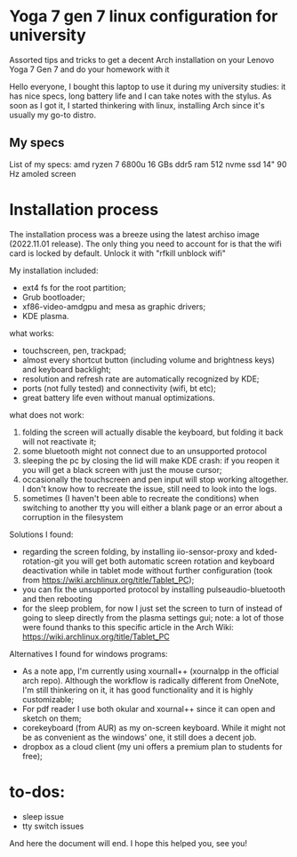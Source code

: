 # Yoga 7 gen 7 linux configuration for university
Assorted tips and tricks to get a decent Arch installation on your Lenovo Yoga 7 Gen 7 and do your homework with it

Hello everyone, I bought this laptop to use it during my university studies: it has nice specs, long battery life and I can take notes with the stylus. As soon as I got it, I started thinkering with linux, installing Arch since it's usually my go-to distro.

My specs
---------------------------------
List of my specs:
amd ryzen 7 6800u
16 GBs ddr5 ram
512 nvme ssd
14" 90 Hz amoled screen

# Installation process
The installation process was a breeze using the latest archiso image (2022.11.01 release). The only thing you need to account for is that the wifi card is locked by default. Unlock it with "rfkill unblock wifi"

My installation included:
- ext4 fs for the root partition;
- Grub bootloader;
- xf86-video-amdgpu and mesa as graphic drivers;
- KDE plasma.

what works:
- touchscreen, pen, trackpad;
- almost every shortcut button (including volume and brightness keys) and keyboard backlight;
- resolution and refresh rate are automatically recognized by KDE;
- ports (not fully tested) and connectivity (wifi, bt etc);
- great battery life even without manual optimizations.

what does not work:
1) folding the screen will actually disable the keyboard, but folding it back will not reactivate it;
2) some bluetooth might not connect due to an unsupported protocol
3) sleeping the pc by closing the lid will make KDE crash: if you reopen it you will get a black screen with just the mouse cursor;
4) occasionally the touchscreen and pen input will stop working altogether. I don't know how to recreate the issue, still need to look into the logs.
5) sometimes (I haven't been able to recreate the conditions) when switching to another tty you will either a blank page or an error about a corruption in the filesystem

Solutions I found:
- regarding the screen folding, by installing iio-sensor-proxy and kded-rotation-git you will get both automatic screen rotation and keyboard deactivation while in tablet mode without further configuration (took from https://wiki.archlinux.org/title/Tablet_PC);
- you can fix the unsupported protocol by installing pulseaudio-bluetooth and then rebooting
- for the sleep problem, for now I just set the screen to turn of instead of going to sleep directly from the plasma settings gui;
note: a lot of those were found thanks to this specific article in the Arch Wiki: https://wiki.archlinux.org/title/Tablet_PC

Alternatives I found for windows programs:
- As a note app, I'm currently using xournall++ (xournalpp in the official arch repo). Although the workflow is radically different from OneNote, I'm still thinkering on it, it has good functionality and it is highly customizable;
- For pdf reader I use both okular and xournal++ since it can open and sketch on them;
- corekeyboard (from AUR) as my on-screen keyboard. While it might not be as convenient as the windows' one, it still does a decent job.
- dropbox as a cloud client (my uni offers a premium plan to students for free);

# to-dos:
- sleep issue
- tty switch issues

And here the document will end. I hope this helped you, see you!
